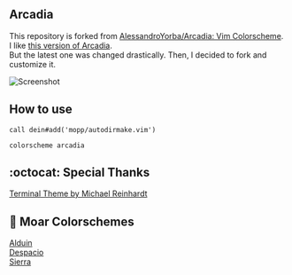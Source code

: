 ## Arcadia
This repository is forked from [AlessandroYorba/Arcadia: Vim Colorscheme](https://github.com/AlessandroYorba/Arcadia).  
I like [this version of Arcadia](https://github.com/AlessandroYorba/Arcadia/commit/f0988a4d209570b54728aa9163f0ddc2679ea575).  
But the latest one was changed drastically. Then, I decided to fork and customize it.

![Screenshot](https://user-images.githubusercontent.com/11221489/27363744-2651160c-55eb-11e7-94e4-3f72887926e4.png)

## How to use

```vim
call dein#add('mopp/autodirmake.vim')

colorscheme arcadia
```

:octocat: Special Thanks
-----------------
[Terminal Theme by Michael Reinhardt](https://github.com/mreinhardt)  

:octopus: Moar Colorschemes
-------
[Alduin](https://github.com/AlessandroYorba/Alduin)  
[Despacio](https://github.com/AlessandroYorba/Despacio)  
[Sierra](https://github.com/AlessandroYorba/Sierra)

